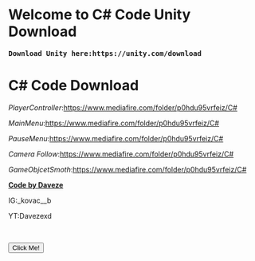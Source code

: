 <h1>Welcome to C# Code Unity Download&nbsp;</h1>
<pre id="tw-target-text" class="tw-data-text tw-text-large tw-ta" dir="ltr" data-placeholder="Preklad"><strong><span class="Y2IQFc" lang="en">Download Unity here:https://unity.com/download</span></strong></pre>
<h1><strong>C# Code Download</strong></h1>
<p><em>PlayerController</em>:<a href="https://www.mediafire.com/folder/p0hdu95vrfeiz/C#">https://www.mediafire.com/folder/p0hdu95vrfeiz/C#</a></p>
<p><em>MainMenu</em>:<a href="https://www.mediafire.com/folder/p0hdu95vrfeiz/C#">https://www.mediafire.com/folder/p0hdu95vrfeiz/C#</a></p>
<p><em>PauseMenu</em>:<a href="https://www.mediafire.com/folder/p0hdu95vrfeiz/C#">https://www.mediafire.com/folder/p0hdu95vrfeiz/C#</a></p>
<p><em>Camera Follow</em>:<a href="https://www.mediafire.com/folder/p0hdu95vrfeiz/C#">https://www.mediafire.com/folder/p0hdu95vrfeiz/C#</a></p>
<p><em>GameObjcetSmoth</em>:<a href="https://www.mediafire.com/folder/p0hdu95vrfeiz/C#">https://www.mediafire.com/folder/p0hdu95vrfeiz/C#</a></p>
<p><span style="text-decoration: underline;"><strong>Code by Daveze</strong></span></p>
<p>IG:_kovac__b</p>
<p>YT:Davezexd</p>
<p>&nbsp;</p>
<button type="button">Click Me!</button>
